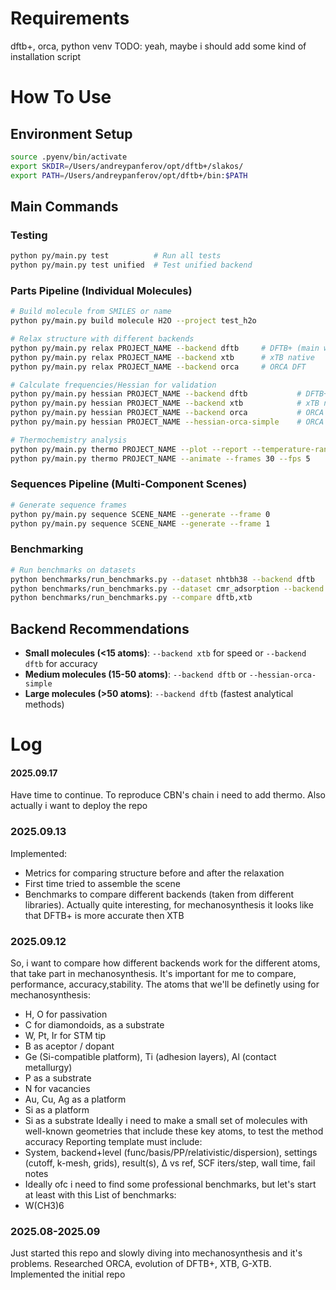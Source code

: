 # Requirements

dftb+, orca, python venv
TODO: yeah, maybe i should add some kind of installation script

# How To Use

## Environment Setup
```bash
source .pyenv/bin/activate
export SKDIR=/Users/andreypanferov/opt/dftb+/slakos/
export PATH=/Users/andreypanferov/opt/dftb+/bin:$PATH
```

## Main Commands

### Testing
```bash
python py/main.py test          # Run all tests
python py/main.py test unified  # Test unified backend
```

### Parts Pipeline (Individual Molecules)
```bash
# Build molecule from SMILES or name
python py/main.py build molecule H2O --project test_h2o

# Relax structure with different backends
python py/main.py relax PROJECT_NAME --backend dftb     # DFTB+ (main workhorse)
python py/main.py relax PROJECT_NAME --backend xtb      # xTB native
python py/main.py relax PROJECT_NAME --backend orca     # ORCA DFT

# Calculate frequencies/Hessian for validation
python py/main.py hessian PROJECT_NAME --backend dftb           # DFTB+ analytical (fast)
python py/main.py hessian PROJECT_NAME --backend xtb            # xTB numerical
python py/main.py hessian PROJECT_NAME --backend orca           # ORCA analytical
python py/main.py hessian PROJECT_NAME --hessian-orca-simple    # ORCA PBE/def2-SVP (stable)

# Thermochemistry analysis
python py/main.py thermo PROJECT_NAME --plot --report --temperature-range 298,1500
python py/main.py thermo PROJECT_NAME --animate --frames 30 --fps 5
```

### Sequences Pipeline (Multi-Component Scenes)
```bash
# Generate sequence frames
python py/main.py sequence SCENE_NAME --generate --frame 0
python py/main.py sequence SCENE_NAME --generate --frame 1
```

### Benchmarking
```bash
# Run benchmarks on datasets
python benchmarks/run_benchmarks.py --dataset nhtbh38 --backend dftb
python benchmarks/run_benchmarks.py --dataset cmr_adsorption --backend xtb
python benchmarks/run_benchmarks.py --compare dftb,xtb
```

## Backend Recommendations
- **Small molecules (<15 atoms)**: `--backend xtb` for speed or `--backend dftb` for accuracy
- **Medium molecules (15-50 atoms)**: `--backend dftb` or `--hessian-orca-simple`
- **Large molecules (>50 atoms)**: `--backend dftb` (fastest analytical methods)

# Log

#### 2025.09.17
Have time to continue. To reproduce CBN's chain i need to add thermo.
Also actually i want to deploy the repo

### 2025.09.13
Implemented:
- Metrics for comparing structure before and after the relaxation
- First time tried to assemble the scene
- Benchmarks to compare different backends (taken from different libraries). Actually quite interesting, for mechanosynthesis it looks like that DFTB+ is more accurate then XTB


### 2025.09.12
So, i want to compare how different backends work for the different atoms, that take part in mechanosynthesis. It's important for me to compare, performance, accuracy,stability. The atoms that we'll be definetly using for mechanosynthesis:
- H, O for passivation
- C for diamondoids, as a substrate
- W, Pt, Ir for STM tip
- B as aceptor / dopant
- Ge (Si-compatible platform), Ti (adhesion layers), Al (contact metallurgy)
- P as a substrate
- N for vacancies
- Au, Cu, Ag as a platform
- Si as a platform
- Si as a substrate
Ideally i need to make a small set of molecules with well-known geometries that include these key atoms, to test the method accuracy
Reporting template must include:
-	System, backend+level (func/basis/PP/relativistic/dispersion), settings (cutoff, k-mesh, grids), result(s), Δ vs ref, SCF iters/step, wall time, fail notes
- Ideally ofc i need to find some professional benchmarks, but let's start at least with this
List of benchmarks:
- W(CH3)6

### 2025.08-2025.09
Just started this repo and slowly diving into mechanosynthesis and it's problems.
Researched ORCA, evolution of DFTB+, XTB, G-XTB.
Implemented the initial repo
